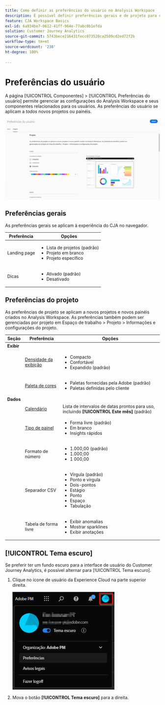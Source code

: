 ```yaml
---
title: Como definir as preferências do usuário no Analysis Workspace
description: É possível definir preferências gerais e de projeto para usuários.
feature: CJA Workspace Basics
exl-id: 6a934be7-0612-41ff-964e-77abc0b1efda
solution: Customer Journey Analytics
source-git-commit: 5743bece216431fecc073528ca2509cd2ed72f2b
workflow-type: tm+mt
source-wordcount: '238'
ht-degree: 100%

---
```


# Preferências do usuário

A página [!UICONTROL Componentes] > [!UICONTROL Preferências do usuário] permite gerenciar as configurações do Analysis Workspace e seus componentes relacionados para os usuários. As preferências do usuário se aplicam a *todos* novos projetos ou painéis.

![Preferências do usuário](assets/user-preferences.png)

## Preferências gerais

As preferências gerais se aplicam à experiência do CJA no navegador.

| Preferência | Opções |
| --- | --- |
| Landing page | <ul><li>Lista de projetos (padrão)</li><li>Projeto em branco</li><li>Projeto específico</li></ul> |
| Dicas | <ul><li>Ativado (padrão)</li><li>Desativado</li></ul> |

## Preferências do projeto

As preferências de projeto se aplicam a novos projetos e novos painéis criados no Analysis Workspace. As preferências também podem ser gerenciadas por projeto em Espaço de trabalho > Projeto > Informações e configurações do projeto.

| Seção | Preferência | Opções |
| --- | --- | --- |
| **Exibir** |  |  |
|  | [Densidade da exibição](https://experienceleague.adobe.com/docs/analytics-platform/using/cja-workspace/build-workspace-project/view-density.html?lang=pt-BR) | <ul><li>Compacto</li><li>Confortável</li><li>Expandido (padrão)</li></ul> |
|  | [Paleta de cores](https://experienceleague.adobe.com/docs/analytics-platform/using/cja-workspace/build-workspace-project/color-palettes.html?lang=pt-BR) | <ul><li>Paletas fornecidas pela Adobe (padrão)</li><li>Paletas definidas pelo cliente</li></ul> |
| **Dados** |  |  |
|  | [Calendário](https://experienceleague.adobe.com/docs/analytics-platform/using/cja-workspace/panels/panels.html?lang=pt-BR#calendar) | Lista de intervalos de datas prontos para uso, incluindo **[!UICONTROL Este mês]** (padrão) |
|  | [Tipo de painel](https://experienceleague.adobe.com/docs/analytics-platform/using/cja-workspace/panels/panels.html?lang=pt-BR) | <ul><li>Forma livre (padrão)</li><li>Em branco</li><li>Insights rápidos</li></ul> |
|  | Formato de número | <ul><li>1.000,00 (padrão)</li><li>1.000,00</li><li>1 000,00</li></ul> |
|  | Separador CSV | <ul><li>Vírgula (padrão)</li><li>Ponto e vírgula</li><li>Dois-pontos</li><li>Estágio</li><li>Ponto</li><li>Espaço</li><li>Tabulação</li></ul> |
|  | Tabela de forma livre | <ul><li>Exibir anomalias </li><li>Mostrar sparklines</li><li>Exibir anotações</li></ul> |

## [!UICONTROL Tema escuro]

Se preferir ter um fundo escuro para a interface de usuário do Customer Journey Analytics, é possível alternar para [!UICONTROL Tema escuro].

1. Clique no ícone de usuário da Experience Cloud na parte superior direita.

   ![tema escuro](assets/dark-theme.png)

1. Mova o botão **[!UICONTROL Tema escuro]** para a direita.

